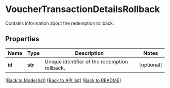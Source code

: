 # VoucherTransactionDetailsRollback

Contains information about the redemption rollback.

## Properties

Name | Type | Description | Notes
------------ | ------------- | ------------- | -------------
**id** | **str** | Unique identifier of the redemption rollback. | [optional] 

[[Back to Model list]](../README.md#documentation-for-models) [[Back to API list]](../README.md#documentation-for-api-endpoints) [[Back to README]](../README.md)


